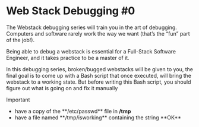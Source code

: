# Web Stack Debugging #0
The Webstack debugging series will train you in the art of debugging. Computers and software rarely work the way we want (that’s the “fun” part of the job!).

Being able to debug a webstack is essential for a Full-Stack Software Engineer, and it takes practice to be a master of it.

In this debugging series, broken/bugged webstacks will be given to you, the final goal is to come up with a Bash script that once executed, will bring the webstack to a working state. But before writing this Bash script, you should figure out what is going on and fix it manually
> [!IMPORTANT]
<ul>
<li>have a copy of the **/etc/passwd** file in <b>/tmp</b> </li>
<li>have a file named **/tmp/isworking** containing the string **OK**</li>
</ul>
